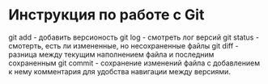 # Инструкция по работе с Git
git add - добавить версионость
git log - смотреть лог версий
git status - смотерть, есть ли измененные, но несохраненные файлы
git diff - разница между текущим наполнением файла и последним сохраненным
git commit - сохранение изменений файла с добавлением к нему комментария для удобства навигации между версиями.